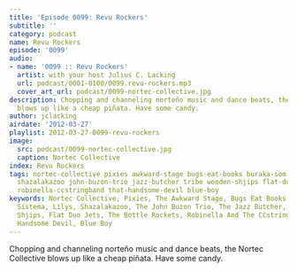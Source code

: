 ```yaml
---
title: 'Episode 0099: Revu Rockers'
subtitle: ''
category: podcast
name: Revu Rockers
episode: '0099'
audio:
- name: '0099 :: Revu Rockers'
  artist: with your host Julius C. Lacking
  url: podcast/0001-0100/0099.revu-rockers.mp3
  cover_art_url: podcast/0099-nortec-collective.jpg
description: Chopping and channeling norteño music and dance beats, the Nortec Collective
  blows up like a cheap piñata. Have some candy.
author: jclacking
airdate: '2012-03-27'
playlist: 2012-03-27-0099-revu-rockers
image:
  src: podcast/0099-nortec-collective.jpg
  caption: Nortec Collective
index: Revu Rockers
tags: nortec-collective pixies awkward-stage bugs-eat-books buraka-som-sistema lilys
  shazalakazoo john-buzon-trio jazz-butcher tribe wooden-shjips flat-duo-jets bottle-rockets
  robinella-ccstringband that-handsome-devil blue-boy
keywords: Nortec Collective, Pixies, The Awkward Stage, Bugs Eat Books, Buraka Som
  Sistema, Lilys, Shazalakazoo, The John Buzon Trio, The Jazz Butcher, Tribe, Wooden
  Shjips, Flat Duo Jets, The Bottle Rockets, Robinella And The CCstringband, That
  Handsome Devil, Blue Boy
---
```

Chopping and channeling norteño music and dance beats, the Nortec Collective blows up like a cheap piñata. Have some candy.
